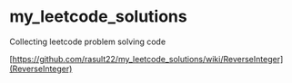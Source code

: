# my_leetcode_solutions
Collecting leetcode problem solving code 

[https://github.com/rasult22/my_leetcode_solutions/wiki/ReverseInteger](ReverseInteger)
